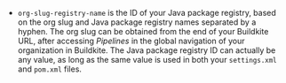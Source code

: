 - `org-slug-registry-name` is the ID of your Java package registry, based on the org slug and Java package registry names separated by a hyphen. The org slug can be obtained from the end of your Buildkite URL, after accessing _Pipelines_ in the global navigation of your organization in Buildkite. The Java package registry ID can actually be any value, as long as the same value is used in both your `settings.xml` and `pom.xml` files.
